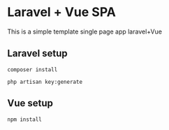 # Laravel + Vue SPA

This is a simple template single page app laravel+Vue

## Laravel setup
```
composer install
```
```
php artisan key:generate
```

## Vue setup
```
npm install
